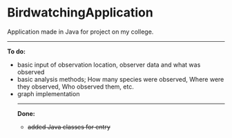 # BirdwatchingApplication
Application made in Java for project on my college.<br>
<hr>
<b>To do: </b>
<ul>
<li> basic input of observation location, observer data and what was observed
<li> basic analysis methods; How many species were observed, Where were they observed, Who observed them, etc.
<li> graph implementation
</li>
<hr>
<b>Done:</b>
<ul>
<li><s>added Java classes for entry</s>
</ul>
